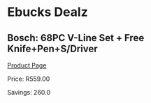 
# Ebucks Dealz
## Bosch: 68PC V-Line Set + Free Knife+Pen+S/Driver
[Product Page](https://www.ebucks.com/web/shop/productSelected.do?prodId=339407213&catId=336131644)

Price: R559.00

Savings: 260.0


	